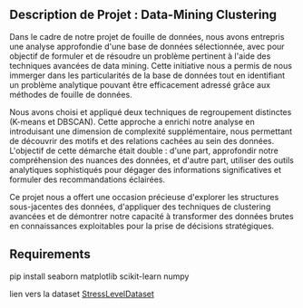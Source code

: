 ## Description de Projet : Data-Mining Clustering

Dans le cadre de notre projet de fouille de données, nous avons entrepris une analyse approfondie d'une base de données sélectionnée, avec pour objectif de formuler et de résoudre un problème pertinent à l'aide des techniques avancées de data mining. Cette initiative nous a permis de nous immerger dans les particularités de la base de données tout en identifiant un problème analytique pouvant être efficacement adressé grâce aux méthodes de fouille de données.

Nous avons choisi et appliqué deux techniques de regroupement distinctes (K-means et DBSCAN). Cette approche a enrichi notre analyse en introduisant une dimension de complexité supplémentaire, nous permettant de découvrir des motifs et des relations cachées au sein des données. L'objectif de cette démarche était double : d'une part, approfondir notre compréhension des nuances des données, et d'autre part, utiliser des outils analytiques sophistiqués pour dégager des informations significatives et formuler des recommandations éclairées.

Ce projet nous a offert une occasion précieuse d'explorer les structures sous-jacentes des données, d'appliquer des techniques de clustering avancées et de démontrer notre capacité à transformer des données brutes en connaissances exploitables pour la prise de décisions stratégiques.

## Requirements

pip install seaborn matplotlib scikit-learn numpy

lien vers la dataset [StressLevelDataset](https://www.kaggle.com/datasets/rxnach/student-stress-factors-a-comprehensive-analysis)

